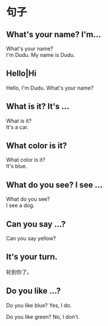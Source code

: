 # 句子
## What's your name? I'm...
What's your name?  
I'm Dudu. My name is Dudu.

## Hello|Hi
Hello, I'm Dudu. What's your name?

## What is it? It's ...
What is it?  
It's a car.

## What color is it?
What color is it?  
It's blue.

## What do you see? I see ...
What do you see?  
I see a dog.

## Can you say ...?
Can you say yellow?

## It's your turn.
轮到你了。

## Do you like ...?
Do you like blue?
Yes, I do.

Do you like green?
No, I don't.
